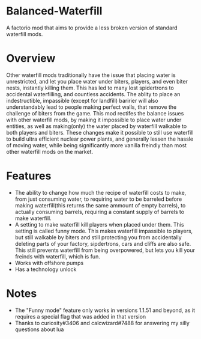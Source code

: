# Balanced-Waterfill

A factorio mod that aims to provide a less broken version of standard waterfill mods. 

# Overview
Other waterfill mods traditionally have the issue that placing water is unrestricted, and let you place water under biters, players, and even biter nests, instantly killing them. This has led to many lost spidertrons to accidental waterfilling, and countless accidents. The ablity to place an indestructible, impassible (except for landfill) baririer will also understandably lead to people making perfect walls, that remove the challenge of biters from the game. This mod rectifes the balance issues with other waterfill mods, by making it impossible to place water under entities, as well as making(only) the water placed by waterfill walkable to both players and biters. These changes make it possible to still use waterfill to build ultra efficient nuclear power plants, and generally lessen the hassle of moving water, while being significantly more vanilla freindly than most other waterfill mods on the market.

# Features

 - The ability to change how much the recipe of waterfill costs to make, from just consuming water, to requiring water to be barreled before making waterfill(this returns the same ammount of empty barrels), to actually consuming barrels, requiring a constant supply of barrels to make waterfill.
 - A setting to make waterfill kill players when placed under them. This setting is called funny mode. This makes waterfill impassible to players, but still walkable by biters and still protecting  you from accidentally deleting parts of your factory, sipdertrons, cars and cliffs are also safe. This still prevents waterfill from being overpowered, but lets you kill your freinds with waterfill, which is fun.
 - Works with offshore pumps
 - Has a technology unlock

# Notes

 - The "Funny mode" feature only works in versions 1.1.51 and beyond, as it requires a special flag that was added in that version
 - Thanks to curiosity#3406 and calcwizard#7488 for answering my silly questions about lua
